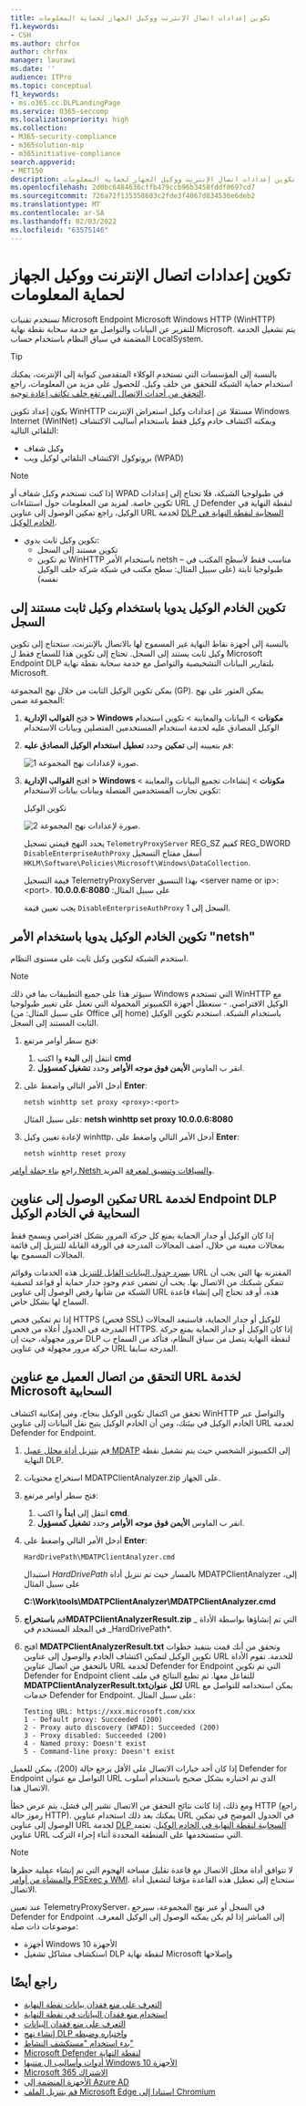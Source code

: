 ```yaml
---
title: تكوين إعدادات اتصال الإنترنت ووكيل الجهاز لحماية المعلومات
f1.keywords:
- CSH
ms.author: chrfox
author: chrfox
manager: laurawi
ms.date: ''
audience: ITPro
ms.topic: conceptual
f1_keywords:
- ms.o365.cc.DLPLandingPage
ms.service: O365-seccomp
ms.localizationpriority: high
ms.collection:
- M365-security-compliance
- m365solution-mip
- m365initiative-compliance
search.appverid:
- MET150
description: تكوين إعدادات اتصال الإنترنت ووكيل الجهاز لحماية المعلومات
ms.openlocfilehash: 2d0bc6484636cffb479ccb96b3458fddf0697cd7
ms.sourcegitcommit: 726a72f135358603c2fde3f4067d834536e6deb2
ms.translationtype: MT
ms.contentlocale: ar-SA
ms.lasthandoff: 02/03/2022
ms.locfileid: "63575146"
---
```

# <a name="configure-device-proxy-and-internet-connection-settings-for-information-protection"></a>تكوين إعدادات اتصال الإنترنت ووكيل الجهاز لحماية المعلومات

تستخدم تقنيات Microsoft Endpoint Microsoft Windows HTTP (WinHTTP) للتقرير عن البيانات والتواصل مع خدمة سحابة نقطة نهاية Microsoft. يتم تشغيل الخدمة المضمنة في سياق النظام باستخدام حساب LocalSystem.

> [!TIP]
> بالنسبة إلى المؤسسات التي تستخدم الوكلاء المتقدمين كبوابة إلى الإنترنت، يمكنك استخدام حماية الشبكة للتحقق من خلف وكيل. للحصول على مزيد من المعلومات، راجع [التحقق من أحداث الاتصال التي تقع خلف تكاتف إعادة توجيه](/windows/security/threat-protection/microsoft-defender-atp/investigate-behind-proxy).

يكون إعداد تكوين WinHTTP مستقلا عن إعدادات وكيل استعراض الإنترنت Windows Internet (WinINet) ويمكنه اكتشاف خادم وكيل فقط باستخدام أساليب الاكتشاف التلقائي التالية:

- وكيل شفاف
- بروتوكول الاكتشاف التلقائي لوكيل ويب (WPAD)

> [!NOTE]
> إذا كنت تستخدم وكيل شفاف أو WPAD في طبولوجيا الشبكة، فلا تحتاج إلى إعدادات تكوين خاصة. لمزيد من المعلومات حول استثناءات URL ل Defender لنقطة النهاية في الوكيل، راجع تمكين الوصول إلى عناوين URL لخدمة [DLP السحابية لنقطة النهاية في الخادم الوكيل](#enable-access-to-endpoint-dlp-cloud-service-urls-in-the-proxy-server).

- تكوين وكيل ثابت يدوي:
  - تكوين مستند إلى السجل
  - تم تكوين WinHTTP باستخدام الأمر netsh – مناسب فقط لأسطح المكتب في طبولوجيا ثابتة (على سبيل المثال: سطح مكتب في شبكة شركة خلف الوكيل نفسه)

## <a name="configure-the-proxy-server-manually-using-a-registry-based-static-proxy"></a>تكوين الخادم الوكيل يدويا باستخدام وكيل ثابت مستند إلى السجل

بالنسبة إلى أجهزة نقاط النهاية غير المسموح لها بالاتصال بالإنترنت، ستحتاج إلى تكوين وكيل ثابت يستند إلى السجل. تحتاج إلى تكوين هذا للسماح فقط ل Microsoft Endpoint DLP بلتقارير البيانات التشخيصية والتواصل مع خدمة سحابة نقطة نهاية Microsoft.

يمكن تكوين الوكيل الثابت من خلال نهج المجموعة (GP). يمكن العثور على نهج المجموعة ضمن:

1. فتح **القوالب الإدارية > Windows مكونات** > البيانات والمعاينة > تكوين استخدام الوكيل المصادق عليه لخدمة استخدام المستخدمين المتصلين وبيانات الاستخدام

2. قم بتعيينه إلى **تمكين** وحدد **تعطيل استخدام الوكيل المصادق عليه**:

   ![صورة لإعدادات نهج المجموعة 1.](../media/atp-gpo-proxy1.png)

3. افتح **القوالب الإدارية > Windows مكونات** > إنشاءات تجميع البيانات والمعاينة > تكوين تجارب المستخدمين المتصلة وبيانات بيانات الاستخدام:

   تكوين الوكيل

   ![صورة لإعدادات نهج المجموعة 2.](../media/atp-gpo-proxy2.png)

   يحدد النهج قيمتي تسجيل `TelemetryProxyServer` REG_SZ كقيم REG_DWORD `DisableEnterpriseAuthProxy` أسفل مفتاح التسجيل `HKLM\Software\Policies\Microsoft\Windows\DataCollection`.

   قيمة التسجيل TelemetryProxyServer بهذا التنسيق \<server name or ip\>:\<port\>. على سبيل المثال: **10.0.0.6:8080**

   يجب تعيين قيمة `DisableEnterpriseAuthProxy` السجل إلى 1.

## <a name="configure-the-proxy-server-manually-using-netsh-command"></a>تكوين الخادم الوكيل يدويا باستخدام الأمر "netsh"

استخدم الشبكة لتكوين وكيل ثابت على مستوى النظام.

> [!NOTE]
> سيؤثر هذا على جميع التطبيقات بما في ذلك Windows التي تستخدم WinHTTP مع الوكيل الافتراضي. - ستعطل أجهزة الكمبيوتر المحمولة التي تعمل على تغيير طبولوجيا (على سبيل المثال: من Office إلى home) باستخدام الشبكة. استخدم تكوين الوكيل الثابت المستند إلى السجل.

1. فتح سطر أوامر مرتفع:
    1. انتقل إلى **البدء** وا اكتب **cmd**
    2. انقر ب الماوس **الأيمن فوق موجه الأوامر** وحدد **تشغيل كمسؤول**.

2. أدخل الأمر التالي واضغط على **Enter**:

   `netsh winhttp set proxy <proxy>:<port>`

   على سبيل المثال: **netsh winhttp set proxy 10.0.0.6:8080**

3. لإعادة تعيين وكيل winhttp، أدخل الأمر التالي واضغط على **Enter**:

   `netsh winhttp reset proxy`

راجع [بناء جملة أوامر Netsh والسياقات وتنسيق لمعرفة](/windows-server/networking/technologies/netsh/netsh-contexts) المزيد.

## <a name="enable-access-to-endpoint-dlp-cloud-service-urls-in-the-proxy-server"></a>تمكين الوصول إلى عناوين URL لخدمة Endpoint DLP السحابية في الخادم الوكيل

إذا كان الوكيل أو جدار الحماية يمنع كل حركة المرور بشكل افتراضي ويسمح فقط بمجالات معينة من خلال، أضف المجالات المدرجة في الورقة القابلة للتنزيل إلى قائمة المجالات المسموح بها.

[يسرد جدول البيانات القابل للتنزيل](https://download.microsoft.com/download/8/a/5/8a51eee5-cd02-431c-9d78-a58b7f77c070/mde-urls.xlsx) هذه الخدمات وقوائم URL المقترنة بها التي يجب أن تتمكن شبكتك من الاتصال بها. يجب أن تضمن عدم وجود جدار حماية أو قواعد لتصفية الشبكة من شأنها رفض الوصول إلى عناوين URL هذه، أو قد تحتاج إلى إنشاء قاعدة السماح لها بشكل خاص.

إذا تم تمكين فحص HTTPS (فحص SSL) للوكيل أو جدار الحماية، فاستبعد المجالات المدرجة في الجدول أعلاه من فحص HTTPS.
إذا كان الوكيل أو جدار الحماية يمنع حركة مرور مجهولة، حيث إن DLP لنقطة النهاية يتصل من سياق النظام، فتأكد من السماح ب حركة مرور مجهولة في عناوين URL المدرجة سابقا.

## <a name="verify-client-connectivity-to-microsoft-cloud-service-urls"></a>التحقق من اتصال العميل مع عناوين URL لخدمة Microsoft السحابية

تحقق من اكتمال تكوين الوكيل بنجاح، ومن إمكانية اكتشاف WinHTTP والتواصل عبر الخادم الوكيل في بيئتك، ومن أن الخادم الوكيل يتيح نقل البيانات إلى عناوين URL لخدمة Defender for Endpoint.

1. قم [بتنزيل أداة محلل عميل MDATP](https://aka.ms/mdatpanalyzer) إلى الكمبيوتر الشخصي حيث يتم تشغيل نقطة النهاية DLP.
2. استخراج محتويات MDATPClientAnalyzer.zip على الجهاز.
3. فتح سطر أوامر مرتفع:
    1. انتقل إلى **ابدأ** وا اكتب **cmd**.
    1. انقر ب الماوس **الأيمن فوق موجه الأوامر** وحدد **تشغيل كمسؤول**.
4. أدخل الأمر التالي واضغط على **Enter**:

   `HardDrivePath\MDATPClientAnalyzer.cmd`

   استبدال *HardDrivePath* بالمسار حيث تم تنزيل أداة MDATPClientAnalyzer إلى، على سبيل المثال

   **C:\Work\tools\MDATPClientAnalyzer\MDATPClientAnalyzer.cmd**

5. قم **باستخراجMDATPClientAnalyzerResult.zip** _ التي تم إنشاؤها بواسطة الأداة في المجلد المستخدم في _HardDrivePath*.

6. افتح **MDATPClientAnalyzerResult.txt** وتحقق من أنك قمت بتنفيذ خطوات تكوين الوكيل لتمكين اكتشاف الخادم والوصول إلى عناوين URL للخدمة.  تقوم الأداة بالتحقق من اتصال عناوين URL لخدمة Defender for Endpoint التي تم تكوين Defender for Endpoint client للتفاعل معها. ثم تطبع النتائج في ملف **MDATPClientAnalyzerResult.txtلكل عنوان** URL يمكن استخدامه للتواصل مع خدمات Defender for Endpoint. على سبيل المثال:

   ```DOS
   Testing URL: https://xxx.microsoft.com/xxx
   1 - Default proxy: Succeeded (200)
   2 - Proxy auto discovery (WPAD): Succeeded (200)
   3 - Proxy disabled: Succeeded (200)
   4 - Named proxy: Doesn't exist
   5 - Command-line proxy: Doesn't exist
   ```

إذا كان أحد خيارات الاتصال على الأقل يرجع حالة (200)، يمكن للعميل Defender for Endpoint التواصل مع عنوان URL الذي تم اختباره بشكل صحيح باستخدام أسلوب الاتصال هذا.

ومع ذلك، إذا كانت نتائج التحقق من الاتصال تشير إلى فشل، يتم عرض خطأ HTTP (راجع رموز حالة HTTP). يمكنك بعد ذلك استخدام عناوين URL في الجدول الموضح في تمكين الوصول إلى عناوين URL لخدمة [DLP السحابية لنقطة النهاية في الخادم الوكيل](#enable-access-to-endpoint-dlp-cloud-service-urls-in-the-proxy-server). تعتمد عناوين URL التي ستستخدمها على المنطقة المحددة أثناء إجراء التركب.

> [!NOTE]
>
> لا تتوافق أداة محلل الاتصال مع قاعدة تقليل مساحة الهجوم التي تم إنشاء عملية حظرها [والمنشأة من أوامر PSExec و WMI](/microsoft-365/security/defender-endpoint/attack-surface-reduction-rules-reference#block-process-creations-originating-from-psexec-and-wmi-commands). ستحتاج إلى تعطيل هذه القاعدة مؤقتا لتشغيل أداة الاتصال.
>
> عند تعيين TelemetryProxyServer، في السجل أو عبر نهج المجموعة، سيرجع Defender for Endpoint إلى المباشر إذا لم يكن يمكنه الوصول إلى الوكيل المعرف. موضوعات ذات صلة:
>
> - أجهزة Windows 10 الأجهزة
> - استكشاف مشاكل تشغيل DLP لنقطة نهاية Microsoft وإصلاحها

## <a name="see-also"></a>راجع أيضًا

- [التعرف على منع فقدان بيانات نقطة النهاية](endpoint-dlp-learn-about.md)
- [استخدام منع فقدان البيانات في نقطة النهاية](endpoint-dlp-using.md)
- [التعرف على منع فقدان البيانات](dlp-learn-about-dlp.md)
- [إنشاء نهج DLP واختباره وضبطه](create-test-tune-dlp-policy.md)
- [بدء استخدام "مستكشف النشاط"](data-classification-activity-explorer.md)
- [Microsoft Defender لنقطة النهاية](/windows/security/threat-protection/)
- [أدوات وأساليب ال متنبها Windows 10 الأجهزة](/windows/security/threat-protection/microsoft-defender-atp/configure-endpoints)
- [Microsoft 365 الاشتراك](https://www.microsoft.com/microsoft-365/compare-microsoft-365-enterprise-plans?rtc=1)
- [الأجهزة المنضمة إلى Azure AD](/azure/active-directory/devices/concept-azure-ad-join)
- [قم بتنزيل الملف Microsoft Edge استنادا إلى Chromium](https://support.microsoft.com/help/4501095/download-the-new-microsoft-edge-based-on-chromium)
